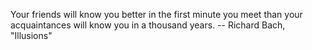 Your friends will know you better in the first minute you meet than your
acquaintances will know you in a thousand years.
		-- Richard Bach, "Illusions"
